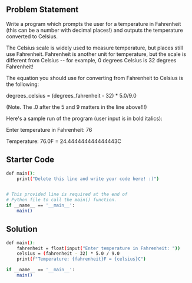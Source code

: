 ## Problem Statement

Write a program which prompts the user for a temperature in Fahrenheit (this can be a number with decimal places!) and outputs the temperature converted to Celsius.

The Celsius scale is widely used to measure temperature, but places still use Fahrenheit. Fahrenheit is another unit for temperature, but the scale is different from Celsius -- for example, 0 degrees Celsius is 32 degrees Fahrenheit!

The equation you should use for converting from Fahrenheit to Celsius is the following:

degrees_celsius = (degrees_fahrenheit - 32) * 5.0/9.0

(Note. The .0 after the 5 and 9 matters in the line above!!!)

Here's a sample run of the program (user input is in bold italics):

Enter temperature in Fahrenheit: 76 

Temperature: 76.0F = 24.444444444444443C

## Starter Code

```bash
def main():
    print("Delete this line and write your code here! :)")


# This provided line is required at the end of
# Python file to call the main() function.
if __name__ == '__main__':
    main()
```

## Solution

```bash
def main():
    fahrenheit = float(input("Enter temperature in Fahrenheit: "))
    celsius = (fahrenheit - 32) * 5.0 / 9.0
    print(f"Temperature: {fahrenheit}F = {celsius}C")

if __name__ == '__main__':
    main()
```